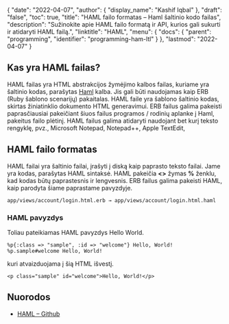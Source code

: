 {
  "date": "2022-04-07",
  "author": {
    "display_name": "Kashif Iqbal"
},
  "draft": "false",
  "toc": true,
  "title": "HAML failo formatas – Haml šaltinio kodo failas",
  "description": "Sužinokite apie HAML failo formatą ir API, kurios gali sukurti ir atidaryti HAML failą.",
  "linktitle": "HAML",
  "menu": {
    "docs": {
      "parent": "programming",
      "identifier": "programming-ham-ltl"
}
},
  "lastmod": "2022-04-07"
}

## Kas yra HAML failas?

HAML failas yra HTML abstrakcijos žymėjimo kalbos failas, kuriame yra šaltinio kodas, parašytas [Haml](https://haml.info/) kalba. Jis gali būti naudojamas kaip ERB (Ruby šablono scenarijų) pakaitalas. HAML faile yra šablono šaltinio kodas, skirtas žiniatinklio dokumento HTML generavimui. ERB failus galima pakeisti paprasčiausiai pakeičiant šiuos failus programos / rodinių aplanke į Haml, pakeitus failo plėtinį. HAML failus galima atidaryti naudojant bet kurį teksto rengyklę, pvz., Microsoft Notepad, Notepad++, Apple TextEdit,

## HAML failo formatas

HAML failai yra šaltinio failai, įrašyti į diską kaip paprasto teksto failai. Jame yra kodas, parašytas HAML sintaksė. HAML pakeičia **<>** žymas **%** ženklu, kad kodas būtų paprastesnis ir lengvesnis. ERB failus galima pakeisti HAML, kaip parodyta šiame paprastame pavyzdyje.

```
app/views/account/login.html.erb → app/views/account/login.html.haml
```

### HAML pavyzdys

Toliau pateikiamas HAML pavyzdys Hello World.

```
%p{:class => "sample", :id => "welcome"} Hello, World!
%p.sample#welcome Hello, World!
```
kuri atvaizduojama į šią HTML išvestį.

```
<p class="sample" id="welcome">Hello, World!</p>
```

## Nuorodos

* [HAML – Github](https://github.com/haml/haml)


